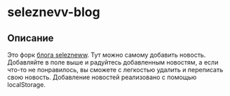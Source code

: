 # seleznevv-blog
## Описание
Это форк [блога selezneww](https://github.com/selezneww/probable-waddle). Тут можно самому добавить новость. Добавляйте в поле выше и радуйтесь добавленным новостям, а если что-то не понравилось, вы сможете с легкостью удалить и переписать свою новость. Добавление новостей реализовано с помощью localStorage.
